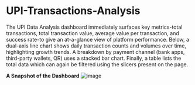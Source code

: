 # UPI-Transactions-Analysis
The UPI Data Analysis dashboard immediately surfaces key metrics-total transactions, total transaction value, average value per transaction, and success rate-to give an at-a-glance view of platform performance. Below, a dual-axis line chart shows daily transaction counts and volumes over time, highlighting growth trends. A breakdown by payment channel (bank apps, third-party wallets, QR) uses a stacked bar chart. Finally, a table lists the total data which can again be filtered using the slicers present on the page.

**A Snapshot of the Dashboard**
![image](https://github.com/user-attachments/assets/83a2275f-d927-4fae-a96f-4965d47b89dc)
